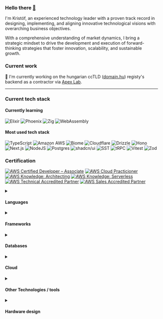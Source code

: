 ### Hello there [👋](https://www.giantfreakinrobot.com/wp-content/uploads/2022/10/hellothere.gif)

I'm Kristóf, an experienced technology leader with a proven track record in designing, implementing, and aligning innovative technological visions with overarching business objectives.

With a comprehensive understanding of market dynamics, I bring a strategic mindset to drive the development and execution of forward-thinking strategies that foster innovation, scalability, and sustainable growth.

### Current work

🚀 I'm currently working on the hungarian ccTLD ([domain.hu](https://domain.hu)) registy's backend as a contractor via [Apex Lab](https://apexlab.io).

<!--
**hauserkristof/hauserkristof** is a ✨ _special_ ✨ repository because its `README.md` (this file) appears on your GitHub profile.

Here are some ideas to get you started:

- 🔭 I'm currently working on ...
- 🌱 I'm currently learning ...
- 👯 I'm looking to collaborate on ...
- 🤔 I'm looking for help with ...
- 💬 Ask me about ...
- 📫 How to reach me: ...
- 😄 Pronouns: ...
- ⚡ Fun fact: ...
  -->

---

### Current tech stack

#### Currently learning

![Elixir](https://img.shields.io/badge/Elixir-%234B275F.svg?style=for-the-badge&logo=elixir&logoColor=white) ![Phoenix](https://img.shields.io/badge/Phoenix-%23FD4F00.svg?style=for-the-badge&logo=phoenixframework&logoColor=white) ![Zig](https://img.shields.io/badge/Zig-%23F7A41E.svg?style=for-the-badge&logo=zig&logoColor=white) ![WebAssembly](https://img.shields.io/badge/WebAssembly-%23654FF0.svg?style=for-the-badge&logo=webassembly&logoColor=white)

#### Most used tech stack

![TypeScript](https://img.shields.io/badge/TypeScript-%233178C6.svg?style=for-the-badge&logo=typescript&logoColor=white) ![Amazon AWS](https://img.shields.io/badge/AWS-%23232F3E.svg?style=for-the-badge&logo=amazonwebservices&logoColor=white") ![Biome](https://img.shields.io/badge/Biome-%2360A5FA.svg?style=for-the-badge&logo=biome&logoColor=white) ![Cloudflare](https://img.shields.io/badge/cloudflare-%23F38020.svg?style=for-the-badge&logo=cloudflare&logoColor=white) ![Drizzle](https://img.shields.io/badge/Drizzle-%23C5F74F.svg?style=for-the-badge&logo=drizzle&logoColor=black) ![Hono](https://img.shields.io/badge/Hono-%23E36002.svg?style=for-the-badge&logo=hono&logoColor=white) ![Next.js](https://img.shields.io/badge/Next.js-%23000000.svg?style=for-the-badge&logo=nextdotjs&logoColor=white) ![NodeJS](https://img.shields.io/badge/Node.JS-%23339933.svg?style=for-the-badge&logo=nodedotjs&logoColor=white) ![Postgres](https://img.shields.io/badge/postgres-%23316192.svg?style=for-the-badge&logo=postgresql&logoColor=white) ![shadcn/ui](https://img.shields.io/badge/shadcn%2Fui-%23000000.svg?style=for-the-badge&logo=shadcnui&logoColor=white) ![SST](https://img.shields.io/badge/SST-%23E27152.svg?style=for-the-badge&logo=sst&logoColor=white) ![tRPC](https://img.shields.io/badge/tRPC-%232596BE.svg?style=for-the-badge&logo=trpc&logoColor=white) ![Vitest](https://img.shields.io/badge/vitest-%236E9F18.svg?style=for-the-badge&logo=vitest&logoColor=white) ![Zod](https://img.shields.io/badge/zod-%233E67B1.svg?style=for-the-badge&logo=zod&logoColor=white)

### Certification

<a href="https://www.credly.com/badges/01fa3293-f28d-4e69-8d94-dc69a425e54b/public_url" target="_blank"><img src="https://images.credly.com/images/b9feab85-1a43-4f6c-99a5-631b88d5461b/image.png" alt="AWS Certified Developer – Associate" style="width:200px;"/></a>
<a href="https://www.credly.com/badges/61a96dc3-ac7b-4a04-9d9b-a21211b09e9b/public_url" target="_blank"><img src="https://images.credly.com/images/00634f82-b07f-4bbd-a6bb-53de397fc3a6/image.png" alt="AWS Cloud Practicioner" style="width:200px;"/></a>
<a href="https://www.credly.com/badges/81c7ea95-b126-43a0-ac9f-dd48eb9df09b/public_url" target="_blank"><img src="https://images.credly.com/images/519a6dba-f145-4c1a-85a2-1d173d6898d9/image.png" alt="AWS Knowledge: Architecting" style="width:200px;"/></a>
<a href="https://www.credly.com/badges/ad2cea7b-a11d-4106-938d-c4a2a134ce4e/public_url" target="_blank"><img src="https://images.credly.com/images/e07c6cc4-b737-4d7e-8ce8-66b6b7a60367/image.png" alt="AWS Knowledge: Serverless" style="width:200px;"/></a>
<a href="https://www.credly.com/badges/b9ee8cd7-381a-4b6d-a771-206f787b2d17/public_url" target="_blank"><img src="https://images.credly.com/images/a253b994-caa6-4dd1-bf0e-434dd012b1f6/image.png" alt="AWS Technical Accredited Partner" style="width:200px;"/></a>
<a href="https://www.credly.com/badges/48127b95-acff-4549-9ff2-522217493db3/public_url" target="_blank"><img src="https://images.credly.com/images/87df3ac8-1afb-4bdc-80ee-bef9f8cb65d6/image.png" alt="AWS Sales Accredited Partner" style="width:200px;"/></a>

<details>
<summary><h4>Languages</h4></summary>

![TypeScript](https://img.shields.io/badge/TypeScript-%233178C6.svg?style=for-the-badge&logo=typescript&logoColor=white) ![JavaScript](https://img.shields.io/badge/JavaScript-%23F7DF1E.svg?style=for-the-badge&logo=javascript&logoColor=black) ![PHP](https://img.shields.io/badge/PHP-%23777BB4.svg?style=for-the-badge&logo=php&logoColor=white) ![C](https://img.shields.io/badge/C-%23A8B9CC.svg?style=for-the-badge&logo=c&logoColor=black) ![Python](https://img.shields.io/badge/Python-%233776AB.svg?style=for-the-badge&logo=python&logoColor=white) ![css3](https://img.shields.io/badge/CSS3-%231572B6.svg?style=for-the-badge&logo=css3&logoColor=white) ![html5](https://img.shields.io/badge/HTML5-%23E34F26.svg?style=for-the-badge&logo=html5&logoColor=white)

</details>

<details>
<summary><h4>Frameworks</h4></summary>

![React](https://img.shields.io/badge/React-%2361DAFB.svg?style=for-the-badge&logo=react&logoColor=black) ![Next.js](https://img.shields.io/badge/Next.js-%23000000.svg?style=for-the-badge&logo=nextdotjs&logoColor=white) ![Expo](https://img.shields.io/badge/Expo-%23000020.svg?style=for-the-badge&logo=expo&logoColor=white) ![Hono](https://img.shields.io/badge/Hono-%23E36002.svg?style=for-the-badge&logo=hono&logoColor=white) ![SST](https://img.shields.io/badge/SST-%23E27152.svg?style=for-the-badge&logo=sst&logoColor=white) ![Astro](https://img.shields.io/badge/Astro-%23BC52EE.svg?style=for-the-badge&logo=astro&logoColor=white) ![Pulumi](https://img.shields.io/badge/Pulumi-%238A3391.svg?style=for-the-badge&logo=pulumi&logoColor=white) ![NestJS](https://img.shields.io/badge/Nestjs-%23E0234E.svg?style=for-the-badge&logo=nestjs&logoColor=white) ![Laravel](https://img.shields.io/badge/Laravel-%23FF2D20.svg?style=for-the-badge&logo=laravel&logoColor=white) ![Flask](https://img.shields.io/badge/Flask-%23000000.svg?style=for-the-badge&logo=flask&logoColor=white) ![Vue](https://img.shields.io/badge/Vue-%234FC08D.svg?style=for-the-badge&logo=vuedotjs&logoColor=white)

</details>

<details>
<summary><h4>Databases</h4></summary>

![Postgres](https://img.shields.io/badge/postgres-%23316192.svg?style=for-the-badge&logo=postgresql&logoColor=white) ![MySQL](https://img.shields.io/badge/mysql-%234479A1.svg?style=for-the-badge&logo=mysql&logoColor=white) ![Redis](https://img.shields.io/badge/redis-%23DC382D.svg?style=for-the-badge&logo=redis&logoColor=white) ![SQLite](https://img.shields.io/badge/SQLite-%23003B57.svg?style=for-the-badge&logo=sqlite&logoColor=white) ![Oracle](https://img.shields.io/badge/oracle-%23F80000.svg?style=for-the-badge&logo=oracle&logoColor=white) ![TimeScale](https://img.shields.io/badge/timescale-%23FDB515.svg?style=for-the-badge&logo=timescale&logoColor=black) ![MSSQL](https://img.shields.io/badge/MSSQL-%23CC2927.svg?style=for-the-badge&logo=microsoftsqlserver&logoColor=white) ![MongoDB](https://img.shields.io/badge/MongoDB-%234ea94b.svg?style=for-the-badge&logo=mongodb&logoColor=white)
![AWS DocumentDB](https://img.shields.io/badge/AWS%20DocumentDB-%234053D6.svg?style=for-the-badge&logo=amazondynamodb&logoColor=white) ![AWS RDS](https://img.shields.io/badge/AWS%20RDS-%23527FFF.svg?style=for-the-badge&logo=amazonrds&logoColor=white)

</details>

<details>
<summary><h4>Cloud</h4></summary>

![Amazon AWS](https://img.shields.io/badge/AWS-%23232F3E.svg?style=for-the-badge&logo=amazonwebservices&logoColor=white") ![Azure](https://img.shields.io/badge/azure-%230078D4.svg?style=for-the-badge&logo=microsoftazure&logoColor=white) ![Cloudflare](https://img.shields.io/badge/cloudflare-%23F38020.svg?style=for-the-badge&logo=cloudflare&logoColor=white) ![GCP](https://img.shields.io/badge/GCP-%234285F4.svg?style=for-the-badge&logo=googlecloud&logoColor=white) ![Neon](https://img.shields.io/badge/Neon-%2300e699.svg?style=for-the-badge&logo=neon&logoColor=white) ![Netlify](https://img.shields.io/badge/Netlify-%2300C7B7.svg?style=for-the-badge&logo=netlify&logoColor=white) ![Render](https://img.shields.io/badge/Render-%2346E3B7.svg?style=for-the-badge&logo=render&logoColor=white) ![Turso](https://img.shields.io/badge/Turso-%234FF8D2.svg?style=for-the-badge&logo=turso&logoColor=black) ![Upstash](https://img.shields.io/badge/Upstash-%2300E9A3.svg?style=for-the-badge&logo=upstash&logoColor=white) ![Vercel](https://img.shields.io/badge/Vercel-%23000000.svg?style=for-the-badge&logo=vercel&logoColor=white)

</details>

<details>
<summary><h4>Other Technologies / tools</h4></summary>

![Apache ECharts](https://img.shields.io/badge/Apache%20ECharts-%23AA344D.svg?style=for-the-badge&logo=apacheecharts&logoColor=white) ![Axios](https://img.shields.io/badge/Axios-%235A29E4.svg?style=for-the-badge&logo=axios&logoColor=white) ![Bash](https://img.shields.io/badge/Bash-%234EAA25.svg?style=for-the-badge&logo=gnubash&logoColor=white) ![Biome](https://img.shields.io/badge/Biome-%2360A5FA.svg?style=for-the-badge&logo=biome&logoColor=white) ![Capacitor](https://img.shields.io/badge/capacitor-%23119EFF.svg?style=for-the-badge&logo=capacitor&logoColor=white) ![Cmake](https://img.shields.io/badge/cmake-%23064F8C.svg?style=for-the-badge&logo=cmake&logoColor=white) ![Docker](https://img.shields.io/badge/docker-%232496ED.svg?style=for-the-badge&logo=docker&logoColor=white) ![Drizzle](https://img.shields.io/badge/Drizzle-%23C5F74F.svg?style=for-the-badge&logo=drizzle&logoColor=black) ![Figma](https://img.shields.io/badge/figma-%23F24E1E.svg?style=for-the-badge&logo=figma&logoColor=white) ![Git](https://img.shields.io/badge/git-%23F05032.svg?style=for-the-badge&logo=git&logoColor=white) ![GitHub](https://img.shields.io/badge/github-%23181717.svg?style=for-the-badge&logo=github&logoColor=white) ![GitHub Actions](https://img.shields.io/badge/Github%20Actions-%232088FF.svg?style=for-the-badge&logo=githubactions&logoColor=white) ![Grafana](https://img.shields.io/badge/grafana-%23F46800.svg?style=for-the-badge&logo=grafana&logoColor=white) ![Ionic](https://img.shields.io/badge/ionic-%233880FF.svg?style=for-the-badge&logo=ionic&logoColor=white) ![Jira](https://img.shields.io/badge/Jira-%230052CC.svg?style=for-the-badge&logo=jira&logoColor=white) ![Miro](https://img.shields.io/badge/miro-%23050038.svg?style=for-the-badge&logo=miro&logoColor=white) ![Eclipse Mosquitto](https://img.shields.io/badge/Mosquitto-%233C5280.svg?style=for-the-badge&logo=eclipsemosquitto&logoColor=white) ![MQTT](https://img.shields.io/badge/MQTT-%23660066.svg?style=for-the-badge&logo=mqtt&logoColor=white) ![NodeJS](https://img.shields.io/badge/Node.JS-%23339933.svg?style=for-the-badge&logo=nodedotjs&logoColor=white) ![ChatGPT](https://img.shields.io/badge/OpenAI%20ChatGPT-%2374aa9c.svg?style=for-the-badge&logo=openai&logoColor=white) ![OpenCV](https://img.shields.io/badge/opencv-%235C3EE8.svg?style=for-the-badge&logo=opencv&logoColor=white) ![PowerBI](https://img.shields.io/badge/power%20bi-%23F2C811.svg?style=for-the-badge&logo=powerbi&logoColor=black) ![Prettier](https://img.shields.io/badge/prettier-%23F7B93E.svg?style=for-the-badge&logo=prettier&logoColor=black) ![Prometheus](https://img.shields.io/badge/prometheus-%23E6522C.svg?style=for-the-badge&logo=prometheus&logoColor=white) ![shadcn/ui](https://img.shields.io/badge/shadcn%2Fui-%23000000.svg?style=for-the-badge&logo=shadcnui&logoColor=white) ![tRPC](https://img.shields.io/badge/tRPC-%232596BE.svg?style=for-the-badge&logo=trpc&logoColor=white) ![Turborepo](https://img.shields.io/badge/Turborepo-%23EF4444.svg?style=for-the-badge&logo=turborepo&logoColor=white) ![Vitest](https://img.shields.io/badge/vitest-%236E9F18.svg?style=for-the-badge&logo=vitest&logoColor=white) ![Zod](https://img.shields.io/badge/zod-%233E67B1.svg?style=for-the-badge&logo=zod&logoColor=white)

</details>

<details>
<summary><h4>Hardware design</h4></summary>

![Fusion360](https://img.shields.io/badge/autodesk%20Fusion360-%23000.svg?style=for-the-badge&logo=autodesk&logoColor=white) ![Espressif](https://img.shields.io/badge/espressif-%23E7352C.svg?style=for-the-badge&logo=espressif&logoColor=white) ![Kicad](https://img.shields.io/badge/kicad-%23314CB0.svg?style=for-the-badge&logo=kicad&logoColor=white) ![STM](https://img.shields.io/badge/STM-%2303234B.svg?style=for-the-badge&logo=stmicroelectronics&logoColor=white)

### Metrics

![Metrics](./github-metrics.svg)
